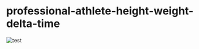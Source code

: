 # professional-athlete-height-weight-delta-time

![test](https://github.com/pax6pax6/professional-athlete-height-weight-delta-time/blob/master/heatmap-generation/animatedHeatmap/footballHeatmap.gif)
